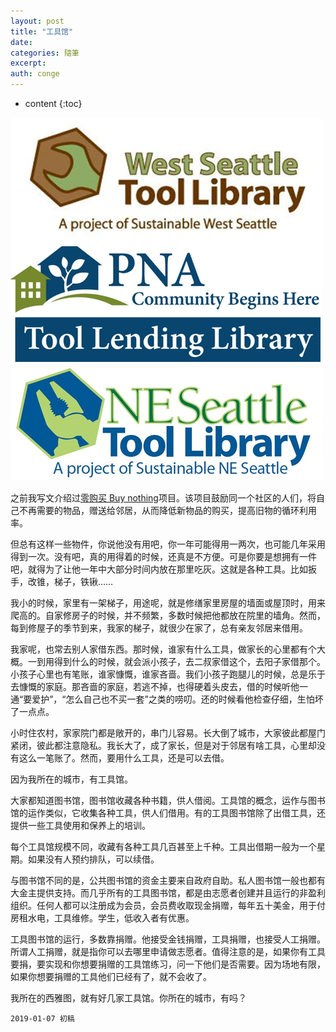 ```yaml
---
layout: post
title: "工具馆"
date:
categories: 隨筆
excerpt:
auth: conge
---
```

* content
{:toc}

![](/assets/images/隨筆/118382-94fc4851ceabeff6.png)

之前我写文介绍过[零购买 Buy nothing](https://www.jianshu.com/p/4e941d54aea2)项目。该项目鼓励同一个社区的人们，将自己不再需要的物品，赠送给邻居，从而降低新物品的购买，提高旧物的循环利用率。

但总有这样一些物件，你说他没有用吧，你一年可能得用一两次，也可能几年采用得到一次。没有吧，真的用得着的时候，还真是不方便。可是你要是想拥有一件吧，就得为了让他一年中大部分时间内放在那里吃灰。这就是各种工具。比如扳手，改锥，梯子，铁锹……

我小的时候，家里有一架梯子，用途呢，就是修缮家里房屋的墙面或屋顶时，用来爬高的。自家修房子的时候，并不频繁，多数时候把他都放在院里的墙角。然而，每到修屋子的季节到来，我家的梯子，就很少在家了，总有亲友邻居来借用。

我家呢，也常去别人家借东西。那时候，谁家有什么工具，做家长的心里都有个大概。一到用得到什么的时候，就会派小孩子，去二叔家借这个，去阳子家借那个。小孩子心里也有笔账，谁家慷慨，谁家吝啬。我们小孩子跑腿儿的时候，总是乐于去慷慨的家庭。那吝啬的家庭，若逃不掉，也得硬着头皮去，借的时候听他一通“要爱护”，“怎么自己也不买一套”之类的唠叨。还的时候看他检查仔细，生怕坏了一点点。

小时住农村，家家院门都是敞开的，串门儿容易。长大倒了城市，大家彼此都屋门紧闭，彼此都注意隐私。我长大了，成了家长，但是对于邻居有啥工具，心里却没有这么一笔账了。然而，要用什么工具，还是可以去借。

因为我所在的城市，有工具馆。

大家都知道图书馆，图书馆收藏各种书籍，供人借阅。工具馆的概念，运作与图书馆的运作类似，它收集各种工具，供人们借用。有的工具图书馆除了出借工具，还提供一些工具使用和保养上的培训。

每个工具馆规模不同，收藏有各种工具几百甚至上千种。工具出借期一般为一个星期。如果没有人预约排队，可以续借。

与图书馆不同的是，公共图书馆的资金主要来自政府自助。私人图书馆一般也都有大金主提供支持。而几乎所有的工具图书馆，都是由志愿者创建并且运行的非盈利组织。任何人都可以注册成为会员，会员费收取现金捐赠，每年五十美金，用于付房租水电，工具维修。学生，低收入者有优惠。

工具图书馆的运行，多数靠捐赠。他接受金钱捐赠，工具捐赠，也接受人工捐赠。所谓人工捐赠，就是指你可以去哪里申请做志愿者。值得注意的是，如果你有工具要捐，要实现和你想要捐赠的工具馆练习，问一下他们是否需要。因为场地有限，如果你想要捐赠的工具他们已经有了，就不会收了。

我所在的西雅图，就有好几家工具馆。你所在的城市，有吗？

```
2019-01-07 初稿
```
